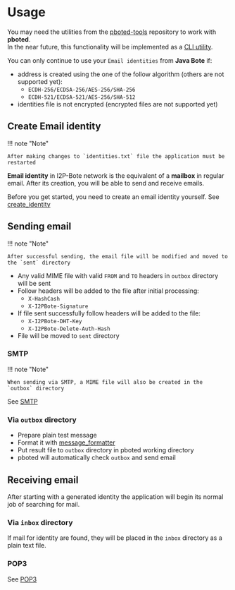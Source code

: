 # Usage

You may need the utilities from the [pboted-tools](https://github.com/polistern/pboted-tools/) repository to work with **pboted**.   
In the near future, this functionality will be implemented as a [CLI utility](https://github.com/polistern/pbotectl).

You can only continue to use your `Email identities` from **Java Bote** if:

- address is created using the one of the follow algorithm (others are not supported yet):
    - `ECDH-256/ECDSA-256/AES-256/SHA-256`
    - `ECDH-521/ECDSA-521/AES-256/SHA-512` 
- identities file is not encrypted (encrypted files are not supported yet)

## Create Email identity

!!! note "Note"

    After making changes to `identities.txt` file the application must be restarted

**Email identity** in I2P-Bote network is the equivalent of a **mailbox** in regular email.
After its creation, you will be able to send and receive emails.

Before you get started, you need to create an email identity yourself.
See [create_identity](https://github.com/polistern/pboted-tools/tree/main/create_identity)

## Sending email

!!! note "Note"

    After successful sending, the email file will be modified and moved to the `sent` directory

- Any valid MIME file with valid `FROM` and `TO` headers in `outbox` directory will be sent
- Follow headers will be added to the file after initial processing:
    - `X-HashCash`
    - `X-I2PBote-Signature`
- If file sent successfully follow headers will be added to the file:
    - `X-I2PBote-DHT-Key`
    - `X-I2PBote-Delete-Auth-Hash`
- File will be moved to `sent` directory

### SMTP

!!! note "Note"

    When sending via SMTP, a MIME file will also be created in the `outbox` directory

See [SMTP](../tutorials/SMTP.md)

### Via `outbox` directory 

- Prepare plain test message
- Format it with [message_formatter](https://github.com/polistern/pboted-tools/tree/main/message_formatter)
- Put result file to `outbox` directory in pboted working directory
- pboted will automatically check `outbox` and send email

## Receiving email

After starting with a generated identity the application will begin its normal job of searching for mail.  

### Via `inbox` directory 

If mail for identity are found, they will be placed in the `inbox` directory as a plain text file.

### POP3

See [POP3](../tutorials/POP3.md)
